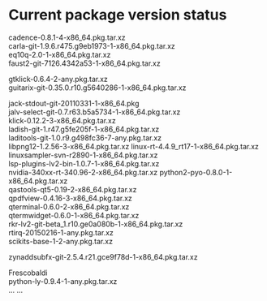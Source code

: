 
# Current package version status  

cadence-0.8.1-4-x86_64.pkg.tar.xz  
carla-git-1.9.6.r475.g9eb1973-1-x86_64.pkg.tar.xz  
eq10q-2.0-1-x86_64.pkg.tar.xz  
faust2-git-7126.4342a53-1-x86_64.pkg.tar.xz  


gtklick-0.6.4-2-any.pkg.tar.xz  
guitarix-git-0.35.0.r10.g5640286-1-x86_64.pkg.tar.xz  


jack-stdout-git-20110331-1-x86_64.pkg  
jalv-select-git-0.7.r63.b5a5734-1-x86_64.pkg.tar.xz  
klick-0.12.2-3-x86_64.pkg.tar.xz  
ladish-git-1.r47.g5fe205f-1-x86_64.pkg.tar.xz  
laditools-git-1.0.r9.g498fc36-7-any.pkg.tar.xz  
libpng12-1.2.56-3-x86_64.pkg.tar.xz
linux-rt-4.4.9_rt17-1-x86_64.pkg.tar.xz  
linuxsampler-svn-r2890-1-x86_64.pkg.tar.xz  
lsp-plugins-lv2-bin-1.0.7-1-x86_64.pkg.tar.xz  
nvidia-340xx-rt-340.96-2-x86_64.pkg.tar.xz
python2-pyo-0.8.0-1-x86_64.pkg.tar.xz  
qastools-qt5-0.19-2-x86_64.pkg.tar.xz  
qpdfview-0.4.16-3-x86_64.pkg.tar.xz  
qterminal-0.6.0-2-x86_64.pkg.tar.xz  
qtermwidget-0.6.0-1-x86_64.pkg.tar.xz    
rkr-lv2-git-beta_1.r10.ge0a080b-1-x86_64.pkg.tar.xz  
rtirq-20150216-1-any.pkg.tar.xz  
scikits-base-1-2-any.pkg.tar.xz  
 
zynaddsubfx-git-2.5.4.r21.gce9f78d-1-x86_64.pkg.tar.xz



Frescobaldi  
python-ly-0.9.4-1-any.pkg.tar.xz  
...
...